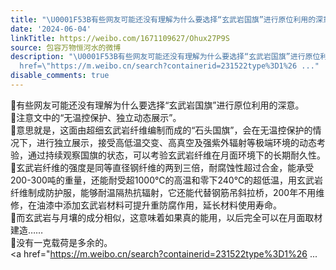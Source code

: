 ```yaml
---
title: "\U0001F53B有些网友可能还没有理解为什么要选择“玄武岩国旗”进行原位利用的深意。\U0001F53B注意文中的“无温控保护、独立动态展示”。\U0001F53B意思就是，这面由超细玄武岩纤维..."
date: '2024-06-04'
linkTitle: https://weibo.com/1671109627/Ohux27P9S
source: 包容万物恒河水的微博
description: "\U0001F53B有些网友可能还没有理解为什么要选择“玄武岩国旗”进行原位利用的深意。<br>\U0001F53B注意文中的“无温控保护、独立动态展示”。<br>\U0001F53B意思就是，这面由超细玄武岩纤维编制而成的“石头国旗”，会在无温控保护的情况下，进行独立展示，接受高低温交变、高真空及强紫外辐射等极端环境的动态考验，通过持续观察国旗的状态，可以考验玄武岩纤维在月面环境下的长期耐久性。<br>\U0001F53B玄武岩纤维的强度是同等直径钢纤维的两到三倍，耐腐蚀性超过合金，能承受200-300吨的重量，还能耐受超1000℃的高温和零下240℃的超低温，用玄武岩纤维制成防护服，能够耐温隔热抗辐射，它还能代替钢筋吊斜拉桥，200年不用维修，在油漆中添加玄武岩材料可提升重防腐作用，延长材料使用寿命。<br>\U0001F53B而玄武岩与月壤的成分相似，这意味着如果真的能用，以后完全可以在月面取材建造……<br>\U0001F53B没有一克载荷是多余的。<br><a
  href=\"https://m.weibo.cn/search?containerid=231522type%3D1%26 ..."
disable_comments: true
---
```

🔻有些网友可能还没有理解为什么要选择“玄武岩国旗”进行原位利用的深意。<br>🔻注意文中的“无温控保护、独立动态展示”。<br>🔻意思就是，这面由超细玄武岩纤维编制而成的“石头国旗”，会在无温控保护的情况下，进行独立展示，接受高低温交变、高真空及强紫外辐射等极端环境的动态考验，通过持续观察国旗的状态，可以考验玄武岩纤维在月面环境下的长期耐久性。<br>🔻玄武岩纤维的强度是同等直径钢纤维的两到三倍，耐腐蚀性超过合金，能承受200-300吨的重量，还能耐受超1000℃的高温和零下240℃的超低温，用玄武岩纤维制成防护服，能够耐温隔热抗辐射，它还能代替钢筋吊斜拉桥，200年不用维修，在油漆中添加玄武岩材料可提升重防腐作用，延长材料使用寿命。<br>🔻而玄武岩与月壤的成分相似，这意味着如果真的能用，以后完全可以在月面取材建造……<br>🔻没有一克载荷是多余的。<br><a href="https://m.weibo.cn/search?containerid=231522type%3D1%26 ...